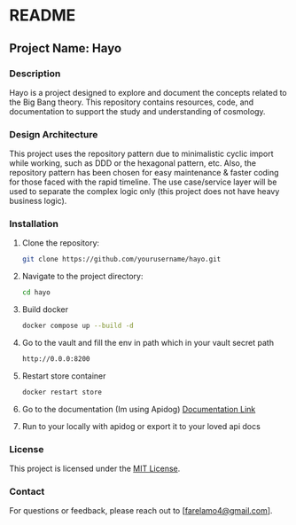 # README

## Project Name: Hayo

### Description
Hayo is a project designed to explore and document the concepts related to the Big Bang theory. This repository contains resources, code, and documentation to support the study and understanding of cosmology.

### Design Architecture
This project uses the repository pattern due to minimalistic cyclic import while working, such as DDD or the hexagonal pattern, etc. Also, the repository pattern has been chosen for easy maintenance & faster coding for those faced with the rapid timeline. The use case/service layer will be used to separate the complex logic only (this project does not have heavy business logic).

### Installation
1. Clone the repository:
    ```bash
    git clone https://github.com/yourusername/hayo.git
    ```
2. Navigate to the project directory:
    ```bash
    cd hayo
    ```
3. Build docker
    ```bash
    docker compose up --build -d
    ```
4. Go to the vault and fill the env in path which in your vault secret path
    ```bash
    http://0.0.0:8200
    ```
5. Restart store container
    ```bash
    docker restart store
    ```
6. Go to the documentation (Im using Apidog)
   [Documentation Link](https://app.apidog.com/invite/project?token=s63KVaWBFgMpTNWRM3c73)

7. Run to your locally with apidog or export it to your loved api docs

### License
This project is licensed under the [MIT License](LICENSE).

### Contact
For questions or feedback, please reach out to [farelamo4@gmail.com].

